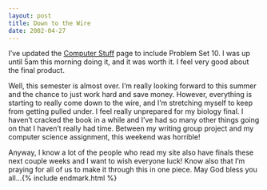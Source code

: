 ```yaml
---
layout: post
title: Down to the Wire
date: 2002-04-27
---
```


I’ve updated the [Computer Stuff](/computers) page to include Problem Set 10. I was up until 5am this morning doing it, and it was worth it. I feel very good about the final product.

Well, this semester is almost over. I’m really looking forward to this summer and the chance to just work hard and save money. However, everything is starting to really come down to the wire, and I’m stretching myself to keep from getting pulled under. I feel really unprepared for my biology final. I haven’t cracked the book in a while and I’ve had so many other things going on that I haven’t really had time. Between my writing group project and my computer science assignment, this weekend was horrible!

Anyway, I know a lot of the people who read my site also have finals these next couple weeks and I want to wish everyone luck! Know also that I’m praying for all of us to make it through this in one piece. May God bless you all...{% include endmark.html %}